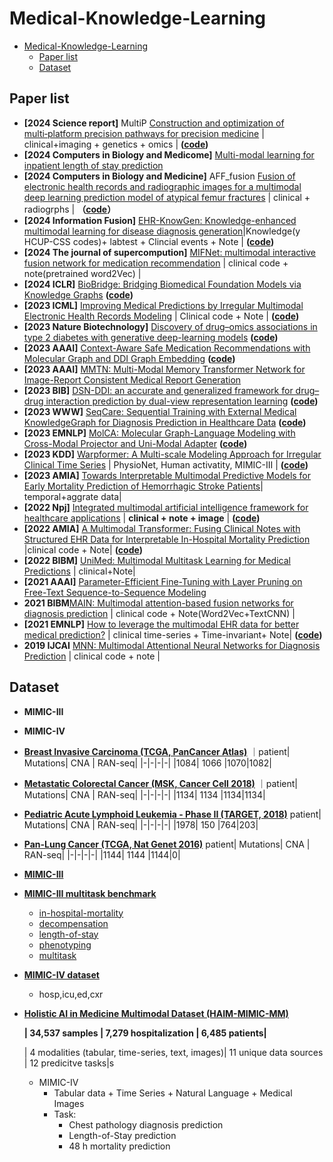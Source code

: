 # Medical-Knowledge-Learning
- [Medical-Knowledge-Learning](#medical-knowledge-learning)
  - [Paper list](#paper-list)
  - [Dataset](#dataset)

## Paper list
* **[2024 Science report]** MultiP [Construction and optimization of multi‑platform precision pathways for precision medicine](https://www.nature.com/articles/s41598-024-54517-8.pdf) | clinical+imaging + genetics + omics | **([code](https://github.com/SydneyBioX/MultiP))**
*  **[2024 Computers in Biology and Medicome]** [Multi-modal learning for inpatient length of stay prediction](https://www.sciencedirect.com/science/article/pii/S0010482524002051)
* **[2024 Computers in Biology and Medicine]**  AFF_fusion [Fusion of electronic health records and radiographic images for a multimodal deep learning prediction model of atypical femur fractures](https://www.sciencedirect.com/science/article/pii/S0010482523011691) | clinical + radiogrphs | **（[code](https://github.com/wanderine/AFF_fusion)）**
* **[2024 Information Fusion]** [EHR-KnowGen: Knowledge-enhanced multimodal learning for disease diagnosis generation](https://www.sciencedirect.com/science/article/pii/S1566253523003858)|Knowledge(y HCUP-CSS codes)+ labtest + Clincial events + Note | **([code](https://github.com/Healthcare-Data-Mining-Laboratory/EHR-KnowGen?utm_source=catalyzex.com))**
* **[2024 The journal of supercompution]** [MIFNet: multimodal interactive fusion network for medication recommendation](https://link.springer.com/content/pdf/10.1007/s11227-024-05908-1.pdf) | clinical code + note(pretrained word2Vec) |
* **[2024 ICLR]** [BioBridge: Bridging Biomedical Foundation Models via Knowledge Graphs](https://arxiv.org/pdf/2310.03320.pdf) **([code](https://github.com/RyanWangZf/BioBridge))**
* **[2023 ICML]** [Improving Medical Predictions by Irregular Multimodal Electronic Health Records Modeling](https://proceedings.mlr.press/v202/zhang23v.html) | Clinical code + Note | **([code](https://github.com/XZhang97666/MultimodalMIMIC))**
* **[2023 Nature Biotechnology]** [Discovery of drug–omics associations in type 2 diabetes with generative deep-learning models](https://www.nature.com/articles/s41587-022-01520-x#data-availability) **([code](https://github.com/RasmussenLab/MOVE))**
* **[2023 AAAI]** [Context-Aware Safe Medication Recommendations with Molecular Graph and DDI Graph Embedding](https://ojs.aaai.org/index.php/AAAI/article/view/25861) **([code](https://github.com/bit1029public/Carmen))**
* **[2023 AAAI]** [MMTN: Multi-Modal Memory Transformer Network for Image-Report Consistent Medical Report Generation]()
* **[2023 BIB]** [DSN-DDI: an accurate and generalized framework for drug–drug interaction prediction by dual-view representation learning](https://watermark.silverchair.com/bbac597.pdf?token=AQECAHi208BE49Ooan9kkhW_Ercy7Dm3ZL_9Cf3qfKAc485ysgAAA38wggN7BgkqhkiG9w0BBwagggNsMIIDaAIBADCCA2EGCSqGSIb3DQEHATAeBglghkgBZQMEAS4wEQQMeenMZjH3NNwo7bipAgEQgIIDMkTCjyRTb1qRlEvXkBQpN7C5YlmeG67cPm0EH0dgUbfAKJqaGZXnYXAYZ5O__s_FErpbUR1xy43ndj_OB91I4ThdSXesZkN7eZ8V44AKaL-79U3XwZ2USWS1xX7nNd_-pb626pgSnD_NbPOmiQ6Qfx5xi8tKd4ICYrvsEzwMH03unC0FZWUHF1RUvK5zvVuZn3K2tnMCWlsda0iyYpARisWYd1otHioNFNFSTDDMPTlhwSaxsocDBl8c4266VuoEq0aH7groJCw33z8NUXAZrL6rXzDYydn-2sv4ofcQ2rYEpNsLWLvF15PF7bYeAKRUGRsoei6ljmeMCyEPkbumE4s1ARWHpBs56xBW7rWMTaREqn1qhiHMKm9wb8D7W6JNsteS5MCyenEY5h7GyDj8YDB8bTjU8KsZpgNoCRuYIeO3UG1ZY8mnXPZ1fPS1Po6gctN5LVMFC2Iw3mihjIe-UlZWh8bxoeT17H9SJhLQBMVGfg50KJgTScOMFywo0oKIC2Ey4fY0XaRS4Cl9Y0c3e1Ku72L8vK8ZWNnd79LAHc4gCfX0D4OvMCYdbs2WxOMzaYEhLzlHQeFe2yP8H0rR_gxxDAFqNErksknOViX9nkwKTRxZc3Lhck1gPLUeYpCpwfAi8SCf9G8a1iyUA_VQqdXTKyrzLVOPway-ye7mH2G-aRlazzgccarkVOALFxGOfSTGpZ2O5WdgSqwASwnGJO_eWlRdyby-sYwO4fJ1fa2-0OgVwMKXAwVJO4HB8207p78zlgUU8D3dKBCa9SjweZVCkx_ZkHQS7eZ_0g30G2YwCeafzjpdkmyYnONtaX50J7uNvquclmbwLkUZsXkfwn_KFRaEq5Inxi10927DsdTgqI7XTLjTZZ7h9V0vawqHUBac6l8uqoPbz81zDE6WFj0QyGYkdT8sEbcE4BzypLvAUZyIYUkgF-lwmG0zv7tcZLR_Ic7rZ_aZzguio1QpKENhXH6PjWbK8u_ClaRyBX0aUa_E4E5zl0Z8o4L9X_V3P9obT4UsbtRTbx-GdCCsaDBsW7XrBcVfIB1QXr2Fp6ShA29qCzciu7YKYoiTvWRpKnwB) **([code](https://github.com/microsoft/Drug-Interaction-Research/tree/DSN-DDI-for-DDI-Prediction))**
* **[2023 WWW]** [SeqCare: Sequential Training with External Medical KnowledgeGraph for Diagnosis Prediction in Healthcare Data](https://dl.acm.org/doi/pdf/10.1145/3543507.3583543) **([code](https://github.com/xyxpku/SeqCare))**
* **[2023 EMNLP]** [MolCA: Molecular Graph-Language Modeling with Cross-Modal Projector and Uni-Modal Adapter](https://aclanthology.org/2023.emnlp-main.966v2.pdf) **([code](https://github.com/acharkq/MolCA))**
*  **[2023 KDD]** [Warpformer: A Multi-scale Modeling Approach for Irregular Clinical Time Series](https://arxiv.org/abs/2306.09368) | PhysioNet, Human activatity, MIMIC-III | **([code](https://github.com/imJiawen/Warpformer))**
*  **[2023 AMIA]** [Towards Interpretable Multimodal Predictive Models for Early Mortality Prediction of Hemorrhagic Stroke Patients](https://www.ncbi.nlm.nih.gov/pmc/articles/PMC10283097/)| temporal+aggrate data|
*  **[2022 Npj]** [Integrated multimodal artificial intelligence framework for healthcare applications](https://www.nature.com/articles/s41746-022-00689-4#Tab1) | **clinical + note + image** | **([code](https://github.com/lrsoenksen/HAIM))**
*  **[2022 AMIA]** [A Multimodal Transformer: Fusing Clinical Notes with Structured EHR Data for Interpretable In-Hospital Mortality Prediction](https://www.ncbi.nlm.nih.gov/pmc/articles/PMC10148371/) |clinical code + Note| **([code](https://github.com/weimin17/Multimodal_Transformer))**
*  **[2022 BIBM]** [UniMed: Multimodal Multitask Learning for Medical Predictions](https://ieeexplore.ieee.org/abstract/document/9995044/) | clinical+Note|
* **[2021 AAAI]** [Parameter-Efficient Fine-Tuning with Layer Pruning on Free-Text Sequence-to-Sequence Modeling](https://ojs.aaai.org/index.php/AAAI/article/view/17260) 
* **2021 BIBM**[MAIN: Multimodal attention-based fusion networks for diagnosis prediction](https://ieeexplore.ieee.org/abstract/document/9669634/) | clinical code + Note(Word2Vec+TextCNN) |
* **[2021 EMNLP]** [How to leverage the multimodal EHR data for better medical prediction?](https://aclanthology.org/2021.emnlp-main.329/) | clinical time-series + Time-invariant+ Note| **([code](https://github.com/emnlp-mimic/mimic?utm_source=catalyzex.com))**
* **2019 IJCAI** [MNN: Multimodal Attentional Neural Networks for Diagnosis Prediction](https://www.ijcai.org/Proceedings/2019/0823.pdf) | clinical code + note |
  

## Dataset
* **MIMIC-III**
* **MIMIC-IV**
* **[Breast Invasive Carcinoma (TCGA, PanCancer Atlas)](https://www.cbioportal.org/study/summary?id=brca_tcga_pan_can_atlas_2018)**
  ｜patient| Mutations| CNA | RAN-seq|
  |-|-|-|-|
  |1084| 1066 |1070|1082|
  
* **[Metastatic Colorectal Cancer (MSK, Cancer Cell 2018)](https://www.cbioportal.org/study/summary?id=crc_msk_2017)**
  ｜patient| Mutations| CNA | RAN-seq|
  |-|-|-|-|
  |1134| 1134 |1134|1134|
* **[Pediatric Acute Lymphoid Leukemia - Phase II (TARGET, 2018)](https://www.cbioportal.org/study?id=all_phase2_target_2018_pub)**
  patient| Mutations| CNA | RAN-seq|
  |-|-|-|-|
  |1978| 150 |764|203|
  
* **[Pan-Lung Cancer (TCGA, Nat Genet 2016)](https://www.cbioportal.org/study?id=nsclc_tcga_broad_2016)**
  patient| Mutations| CNA | RAN-seq|
  |-|-|-|-|
  |1144| 1144 |1144|0|
* **[MIMIC-III](https://physionet.org/content/mimiciii/1.4/)**
* **[MIMIC-III multitask benchmark](https://github.com/YerevaNN/mimic3-benchmarks/tree/master)**
  * [in-hospital-mortality](https://github.com/YerevaNN/mimic3-benchmarks/blob/master/mimic3benchmark/scripts/create_in_hospital_mortality.py)
  * [decompensation](https://github.com/YerevaNN/mimic3-benchmarks/blob/master/mimic3benchmark/scripts/create_decompensation.py)
  * [length-of-stay](https://github.com/YerevaNN/mimic3-benchmarks/blob/master/mimic3benchmark/scripts/create_length_of_stay.py)
  * [phenotyping](https://github.com/YerevaNN/mimic3-benchmarks/blob/master/mimic3benchmark/scripts/create_phenotyping.py)
  * [multitask](https://github.com/YerevaNN/mimic3-benchmarks/blob/master/mimic3benchmark/scripts/create_multitask.py)
* **[MIMIC-IV dataset](https://physionet.org/content/mimiciv/2.2/)**
  * hosp,icu,ed,cxr
  
* **[Holistic AI in Medicine Multimodal Dataset (HAIM-MIMIC-MM)](https://www.nature.com/articles/s41746-022-00689-4#Tab1)**

  
  **| 34,537 samples | 7,279 hospitalization | 6,485 patients|**

  |  4 modalities (tabular, time-series, text, images)| 11 unique data sources | 12 predicitve tasks|s


  * MIMIC-IV 
    * Tabular data + Time Series + Natural Language + Medical Images
    * Task:
      * Chest pathology diagnosis prediction
      * Length-of-Stay prediction
      * 48 h mortality prediction